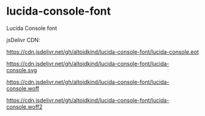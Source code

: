 # lucida-console-font
Lucida Console font

jsDelivr CDN:

https://cdn.jsdelivr.net/gh/altoidkind/lucida-console-font/lucida-console.eot

https://cdn.jsdelivr.net/gh/altoidkind/lucida-console-font/lucida-console.svg

https://cdn.jsdelivr.net/gh/altoidkind/lucida-console-font/lucida-console.woff

https://cdn.jsdelivr.net/gh/altoidkind/lucida-console-font/lucida-console.woff2
